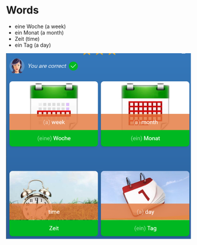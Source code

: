 # Words 
* eine Woche (a week)
* ein Monat (a month) 
* Zeit (time)
* ein Tag (a day) 

![Mondly Lesson](https://github.com/EO4wellness/T-I-L/blob/main/polyglot/aleman/images/2020-12-14-german.png)
